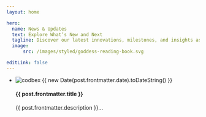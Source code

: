 ```yaml
---
layout: home

hero:
  name: News & Updates
  text: Explore What’s New and Next
  tagline: Discover our latest innovations, milestones, and insights as we continue to shape the future of technology and business excellence
  image:
      src: /images/styled/goddess-reading-book.svg

editLink: false
---
```


<script setup>
import { withBase } from 'vitepress'
import { data as posts } from '/data/news.data'
import getSorted from '/.vitepress/theme/utils/getSorted';

const sortedPosts = getSorted( posts );
</script>

<section class="blog-posts">
  <ul class="post-list">
    <li class="post-item" v-for="post of sortedPosts">
      <p class="post-meta">
        <img src="/icon.svg" alt="codbex" class="author-image-square" />
        <span class="post-date">{{ new Date(post.frontmatter.date).toDateString() }}</span>
      </p>
      <h4 class="post-title"><a :href="withBase(post.url)">{{ post.frontmatter.title }}</a></h4>
      <p>{{ post.frontmatter.description }}...</p>
    </li>
  </ul>
</section>
